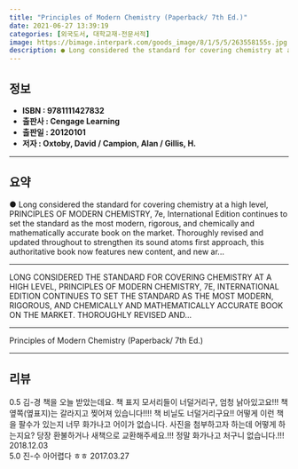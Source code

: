 ```yaml
---
title: "Principles of Modern Chemistry (Paperback/ 7th Ed.)"
date: 2021-06-27 13:39:19
categories: [외국도서, 대학교재-전문서적]
image: https://bimage.interpark.com/goods_image/8/1/5/5/263558155s.jpg
description: ● Long considered the standard for covering chemistry at a high level, PRINCIPLES OF MODERN CHEMISTRY, 7e, International Edition continues to set the standard
---
```


## **정보**

- **ISBN : 9781111427832**
- **출판사 : Cengage Learning**
- **출판일 : 20120101**
- **저자 : Oxtoby, David / Campion, Alan / Gillis, H.**

------



## **요약**

●  Long considered the standard for covering chemistry at a high level, PRINCIPLES OF MODERN CHEMISTRY, 7e, International Edition continues to set the standard as the most modern, rigorous, and chemically and mathematically accurate book on the market. Thoroughly revised and updated throughout to strengthen its sound atoms first approach, this authoritative book now features new content, and new ar...

------

LONG CONSIDERED THE STANDARD FOR COVERING CHEMISTRY AT A HIGH LEVEL, PRINCIPLES OF MODERN CHEMISTRY, 7E, INTERNATIONAL EDITION CONTINUES TO SET THE STANDARD AS THE MOST MODERN, RIGOROUS, AND CHEMICALLY AND MATHEMATICALLY ACCURATE BOOK ON THE MARKET. THOROUGHLY REVISED AND... 

------


Principles of Modern Chemistry (Paperback/ 7th Ed.) 

------


## **리뷰** 

0.5 김-경 책을 오늘 받았는데요. 책 표지 모서리들이 너덜거리구, 엄청 낡아있고요!!! 책 옆쪽(옆표지)는 갈라지고 찢어져 있습니다!!!! 책 비닐도 너덜거리구요!! 어떻게 이런 책을 팔수가 있는지 너무 화가나고 어이가 없습니다. 사진을 첨부하고자 하는데 어떻게 하는지요? 당장 환불하거나 새책으로 교환해주세요.!!! 정말 화가나고 처구니 없습니다.!!! 2018.12.03 <br/>5.0 진-수 아어렵다 ㅎㅎ 2017.03.27 <br/>